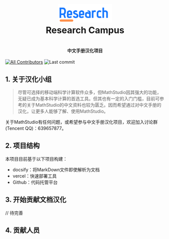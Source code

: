 <h1 align="center">
  <br>
  <img src="https://github.com/Reagan1947/Research-Campus/blob/master/src/main/webapp/static/images/icon_03.svg" alt="Research-Campus" width="170">
  <br>
  Research Campus
  <br>
</h1>

<h4 align="center" font-weight:bold;"></br>
                                     中文手册汉化项目</br></h4>
<p align="center">
                 
[![All Contributors](https://img.shields.io/badge/all_contributors-3-orange.svg?style=flat-square)](#contributors-)
![Last commit](https://img.shields.io/github/last-commit/Reagan1947/MathstudioWiki?style=flat-square)
             
## 1. 关于汉化小组   

> 尽管可选择的移动端科学计算软件众多，但MathStudio因其强大的功能，无疑已成为基本科学计算的首选工具。但其也有一定的入门门槛，目前可参考的关于MathStudio的中文资料也较为匮乏。因而希望通过对中文手册的汉化，让更多人能够了解、使用MathStudio。

关于MathStudio有任何问题，或希望参与中文手册汉化项目，欢迎加入讨论群(Tencent QQ)：639657877。

## 2. 项目结构

本项目目前基于以下项目构建：

- docsify：将MarkDown文件即使解析为文档
- vercel：快速部署工具
- Github：代码托管平台

## 3. 开始贡献文档汉化

// 待完善


## 4. 贡献人员
